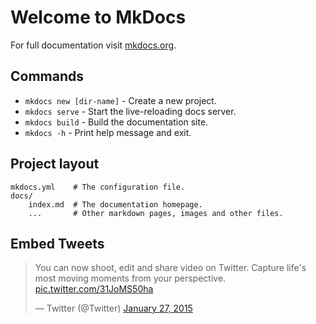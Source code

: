 # Welcome to MkDocs

For full documentation visit [mkdocs.org](https://www.mkdocs.org).

## Commands

* `mkdocs new [dir-name]` - Create a new project.
* `mkdocs serve` - Start the live-reloading docs server.
* `mkdocs build` - Build the documentation site.
* `mkdocs -h` - Print help message and exit.

## Project layout

    mkdocs.yml    # The configuration file.
    docs/
        index.md  # The documentation homepage.
        ...       # Other markdown pages, images and other files.

## Embed Tweets

<blockquote class="twitter-tweet"><p lang="en" dir="ltr">You can now shoot, edit and share video on Twitter. Capture life&#39;s most moving moments from your perspective. <a href="http://t.co/31JoMS50ha">pic.twitter.com/31JoMS50ha</a></p>&mdash; Twitter (@Twitter) <a href="https://twitter.com/Twitter/status/560070183650213889?ref_src=twsrc%5Etfw">January 27, 2015</a></blockquote> <script async src="https://platform.twitter.com/widgets.js" charset="utf-8"></script>